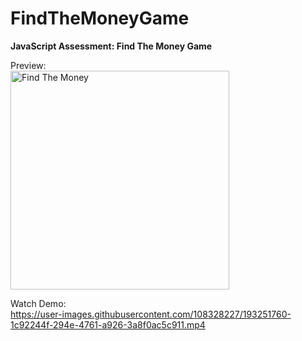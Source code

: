 # FindTheMoneyGame

<b>JavaScript Assessment: Find The Money Game</b>

Preview:\
<img width="350" alt="Find The Money" src="https://user-images.githubusercontent.com/108328227/193250838-dda0b31f-29a7-4a39-a7df-3b2d517dfbca.png">

Watch Demo:\
https://user-images.githubusercontent.com/108328227/193251760-1c92244f-294e-4761-a926-3a8f0ac5c911.mp4



